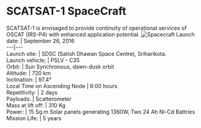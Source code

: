 # SCATSAT-1 SpaceCraft
SCATSAT-1 is envisaged to provide continuity of operational services of OSCAT (IRS-P4) with enhanced application potential.
![Spacecraft](https://mosdac.gov.in/images/scatsat_spacecraft.jpg)
Launch date: | September 26, 2016  
---|---  
Launch site: | SDSC (Satish Dhawan Space Centre), Sriharikota.  
Launch vehicle; | PSLV - C35  
Orbit: | Sun Synchronous, dawn-dusk orbit  
Altitude: | 720 km  
Inclination: | 97.4°  
Local Time on Ascending Node | 6:00 hours  
Repetitivity: | 2 days  
Payloads: | Scatterometer  
Mass at lift off: | 310 Kg  
Power: | 15 Sq.m Solar panels generating 1360W, Two 24 Ah Ni-Cd Battries  
Mission Life: | 5 years